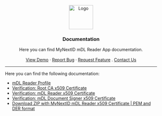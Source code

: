 <!-- PROJECT LOGO -->
<br />
<p align="center">
  <a href="https://github.com/MyNextID/mDL-verifier">
    <img src="https://mynext.id/wp-content/uploads/2022/04/logo_mynextID.svg" alt="Logo" width="80" height="80">
  </a>

  <h3 align="center">Documentation</h3>

  <p align="center">
    Here you can find MyNextID mDL Reader App documentation.
    <br />
    <br />
    <a href="https://mdl-verifier.mynext.id">View Demo</a>
    ·
    <a href="https://github.com/MyNextID/mDL-verifier/issues">Report Bug</a>
    ·
    <a href="https://github.com/MyNextID/mDL-verifier/issues">Request Feature</a>
    .
    <a href="mailto:development@mynext.id">Contact Us</a>
  </p>
</p>

----

Here you can find the following documentation:

- [mDL Reader Profile](mdl-reader-profile.md)
- [Verification: Root CA x509 Certificate](verification-x509-root-ca.md)
- [Verification: mDL Reader x509 Certificate](verification-x509-mdl-reader.md)
- [Verification: mDL Document Signer x509 Certificate](verification-x509-document-signer.md)
- [Download ZIP with MyNextID mDL Reader x509 Certificate | PEM and DER format](reader_cert_mynextid.zip)
